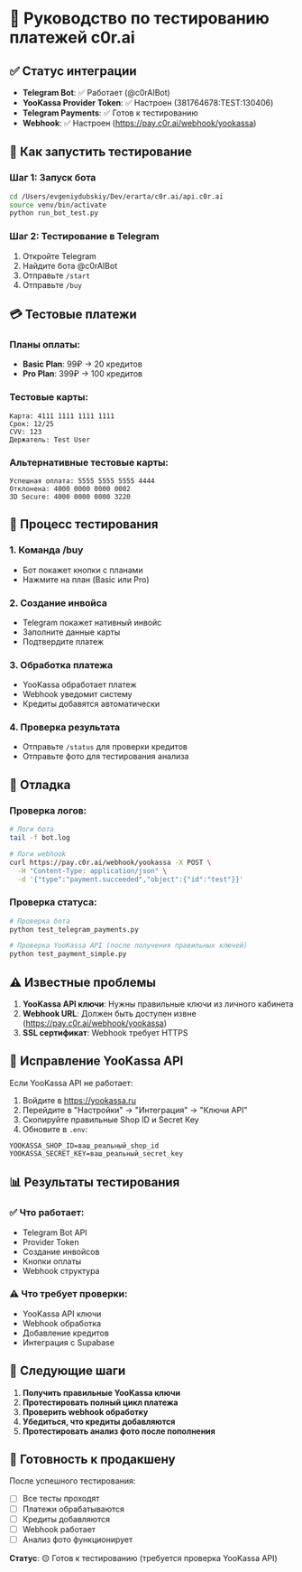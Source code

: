 # 🧪 Руководство по тестированию платежей c0r.ai

## ✅ Статус интеграции
- **Telegram Bot**: ✅ Работает (@c0rAIBot)
- **YooKassa Provider Token**: ✅ Настроен (381764678:TEST:130406)
- **Telegram Payments**: ✅ Готов к тестированию
- **Webhook**: ✅ Настроен (https://pay.c0r.ai/webhook/yookassa)

## 🚀 Как запустить тестирование

### Шаг 1: Запуск бота
```bash
cd /Users/evgeniydubskiy/Dev/erarta/c0r.ai/api.c0r.ai
source venv/bin/activate
python run_bot_test.py
```

### Шаг 2: Тестирование в Telegram
1. Откройте Telegram
2. Найдите бота @c0rAIBot
3. Отправьте `/start`
4. Отправьте `/buy`

## 💳 Тестовые платежи

### Планы оплаты:
- **Basic Plan**: 99₽ → 20 кредитов
- **Pro Plan**: 399₽ → 100 кредитов

### Тестовые карты:
```
Карта: 4111 1111 1111 1111
Срок: 12/25
CVV: 123
Держатель: Test User
```

### Альтернативные тестовые карты:
```
Успешная оплата: 5555 5555 5555 4444
Отклонена: 4000 0000 0000 0002
3D Secure: 4000 0000 0000 3220
```

## 🔄 Процесс тестирования

### 1. Команда /buy
- Бот покажет кнопки с планами
- Нажмите на план (Basic или Pro)

### 2. Создание инвойса
- Telegram покажет нативный инвойс
- Заполните данные карты
- Подтвердите платеж

### 3. Обработка платежа
- YooKassa обработает платеж
- Webhook уведомит систему
- Кредиты добавятся автоматически

### 4. Проверка результата
- Отправьте `/status` для проверки кредитов
- Отправьте фото для тестирования анализа

## 🐛 Отладка

### Проверка логов:
```bash
# Логи бота
tail -f bot.log

# Логи webhook
curl https://pay.c0r.ai/webhook/yookassa -X POST \
  -H "Content-Type: application/json" \
  -d '{"type":"payment.succeeded","object":{"id":"test"}}'
```

### Проверка статуса:
```bash
# Проверка бота
python test_telegram_payments.py

# Проверка YooKassa API (после получения правильных ключей)
python test_payment_simple.py
```

## ⚠️ Известные проблемы

1. **YooKassa API ключи**: Нужны правильные ключи из личного кабинета
2. **Webhook URL**: Должен быть доступен извне (https://pay.c0r.ai/webhook/yookassa)
3. **SSL сертификат**: Webhook требует HTTPS

## 🔧 Исправление YooKassa API

Если YooKassa API не работает:
1. Войдите в https://yookassa.ru
2. Перейдите в "Настройки" → "Интеграция" → "Ключи API"
3. Скопируйте правильные Shop ID и Secret Key
4. Обновите в `.env`:
```
YOOKASSA_SHOP_ID=ваш_реальный_shop_id
YOOKASSA_SECRET_KEY=ваш_реальный_secret_key
```

## 📊 Результаты тестирования

### ✅ Что работает:
- Telegram Bot API
- Provider Token
- Создание инвойсов
- Кнопки оплаты
- Webhook структура

### ⚠️ Что требует проверки:
- YooKassa API ключи
- Webhook обработка
- Добавление кредитов
- Интеграция с Supabase

## 🎯 Следующие шаги

1. **Получить правильные YooKassa ключи**
2. **Протестировать полный цикл платежа**
3. **Проверить webhook обработку**
4. **Убедиться, что кредиты добавляются**
5. **Протестировать анализ фото после пополнения**

## 🚀 Готовность к продакшену

После успешного тестирования:
- [ ] Все тесты проходят
- [ ] Платежи обрабатываются
- [ ] Кредиты добавляются
- [ ] Webhook работает
- [ ] Анализ фото функционирует

**Статус**: 🟡 Готов к тестированию (требуется проверка YooKassa API) 